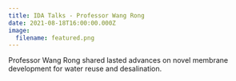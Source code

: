 ```yaml
---
title: IDA Talks - Professor Wang Rong
date: 2021-08-18T16:00:00.000Z
image:
  filename: featured.png
---
```

Professor Wang Rong shared lasted advances on novel membrane development for water reuse and desalination.
